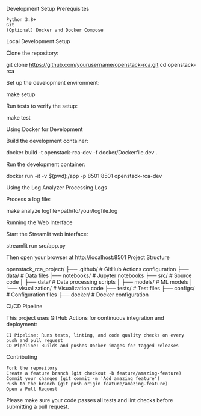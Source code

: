 Development Setup
Prerequisites

    Python 3.8+
    Git
    (Optional) Docker and Docker Compose

Local Development Setup

Clone the repository:

git clone https://github.com/yourusername/openstack-rca.git
cd openstack-rca

Set up the development environment:

make setup

Run tests to verify the setup:

make test

Using Docker for Development

Build the development container:

docker build -t openstack-rca-dev -f docker/Dockerfile.dev .

Run the development container:

docker run -it -v $(pwd):/app -p 8501:8501 openstack-rca-dev

Using the Log Analyzer
Processing Logs

Process a log file:

make analyze logfile=path/to/your/logfile.log

Running the Web Interface

Start the Streamlit web interface:

streamlit run src/app.py

Then open your browser at http://localhost:8501
Project Structure

openstack_rca_project/
├── .github/                      # GitHub Actions configuration
├── data/                         # Data files
├── notebooks/                    # Jupyter notebooks
├── src/                          # Source code
│   ├── data/                     # Data processing scripts
│   ├── models/                   # ML models
│   └── visualization/            # Visualization code
├── tests/                        # Test files
├── configs/                      # Configuration files
├── docker/                       # Docker configuration

CI/CD Pipeline

This project uses GitHub Actions for continuous integration and deployment:

    CI Pipeline: Runs tests, linting, and code quality checks on every push and pull request
    CD Pipeline: Builds and pushes Docker images for tagged releases

Contributing

    Fork the repository
    Create a feature branch (git checkout -b feature/amazing-feature)
    Commit your changes (git commit -m 'Add amazing feature')
    Push to the branch (git push origin feature/amazing-feature)
    Open a Pull Request

Please make sure your code passes all tests and lint checks before submitting a pull request.
